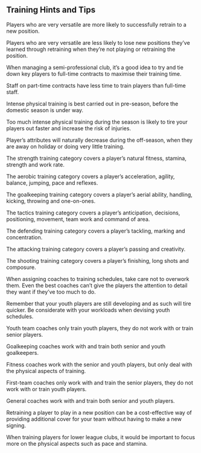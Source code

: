 ## Training Hints and Tips
Players who are very versatile are more likely to successfully retrain to a new position.

Players who are very versatile are less likely to lose new positions they’ve learned through retraining when they’re not playing or retraining the position.

When managing a semi-professional club, it’s a good idea to try and tie down key players to full-time contracts to maximise their training time.

Staff on part-time contracts have less time to train players than full-time staff.

Intense physical training is best carried out in pre-season, before the domestic season is under way.

Too much intense physical training during the season is likely to tire your players out faster and increase the risk of injuries.

Player’s attributes will naturally decrease during the off-season, when they are away on holiday or doing very little training.

The strength training category covers a player’s natural fitness, stamina, strength and work rate.

The aerobic training category covers a player’s acceleration, agility, balance, jumping, pace and reflexes.

The goalkeeping training category covers a player’s aerial ability, handling, kicking, throwing and one-on-ones.

The tactics training category covers a player’s anticipation, decisions, positioning, movement, team work and command of area.

The defending training category covers a player’s tackling, marking and concentration.

The attacking training category covers a player’s passing and creativity.

The shooting training category covers a player’s finishing, long shots and composure.

When assigning coaches to training schedules, take care not to overwork them. Even the best coaches can’t give the players the attention to detail they want if they’ve too much to do.

Remember that your youth players are still developing and as such will tire quicker. Be considerate with your workloads when devising youth schedules.

Youth team coaches only train youth players, they do not work with or train senior players.

Goalkeeping coaches work with and train both senior and youth goalkeepers.

Fitness coaches work with the senior and youth players, but only deal with the physical aspects of training.

First-team coaches only work with and train the senior players, they do not work with or train youth players.

General coaches work with and train both senior and youth players.

Retraining a player to play in a new position can be a cost-effective way of providing additional cover for your team without having to make a new signing.

When training players for lower league clubs, it would be important to focus more on the physical aspects such as pace and stamina.